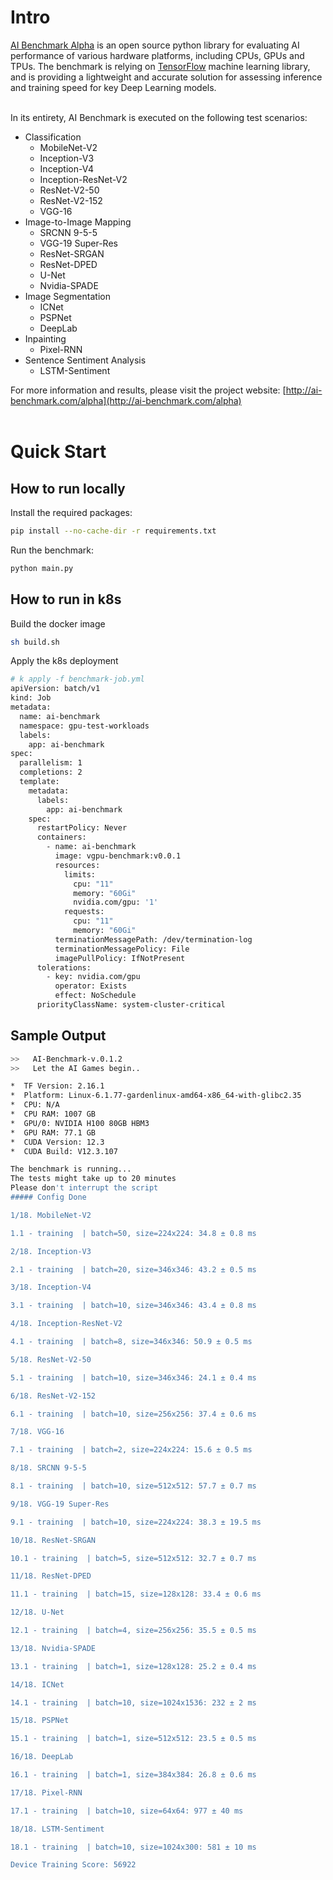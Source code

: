 # Intro
[AI Benchmark Alpha](http://ai-benchmark.com/alpha) is an open source python library for evaluating AI performance of various hardware platforms, including CPUs, GPUs and TPUs. The benchmark is relying on [TensorFlow](https://www.tensorflow.org) machine learning library, and is providing a lightweight and accurate solution for assessing inference and training speed for key Deep Learning models.</br></br>

In its entirety, AI Benchmark is executed on the following test scenarios:

- Classification
  - MobileNet-V2
  - Inception-V3
  - Inception-V4
  - Inception-ResNet-V2
  - ResNet-V2-50
  - ResNet-V2-152
  - VGG-16
- Image-to-Image Mapping
  - SRCNN 9-5-5
  - VGG-19 Super-Res
  - ResNet-SRGAN
  - ResNet-DPED
  - U-Net
  - Nvidia-SPADE
- Image Segmentation
  - ICNet
  - PSPNet
  - DeepLab
- Inpainting
  - Pixel-RNN
- Sentence Sentiment Analysis
  - LSTM-Sentiment


For more information and results, please visit the project website: [http://ai-benchmark.com/alpha](http://ai-benchmark.com/alpha)</br></br>

# Quick Start

## How to run locally

Install the required packages:
```bash
pip install --no-cache-dir -r requirements.txt
```
Run the benchmark:
```bash
python main.py
```
## How to run in k8s

Build the docker image
```bash
sh build.sh
```

Apply the k8s deployment

```bash
# k apply -f benchmark-job.yml
apiVersion: batch/v1
kind: Job
metadata:
  name: ai-benchmark
  namespace: gpu-test-workloads
  labels:
    app: ai-benchmark
spec:
  parallelism: 1
  completions: 2
  template:
    metadata:
      labels:
        app: ai-benchmark
    spec:
      restartPolicy: Never
      containers:
        - name: ai-benchmark
          image: vgpu-benchmark:v0.0.1
          resources:
            limits:
              cpu: "11"
              memory: "60Gi"
              nvidia.com/gpu: '1'
            requests:
              cpu: "11"
              memory: "60Gi"
          terminationMessagePath: /dev/termination-log
          terminationMessagePolicy: File
          imagePullPolicy: IfNotPresent
      tolerations:
        - key: nvidia.com/gpu
          operator: Exists
          effect: NoSchedule
      priorityClassName: system-cluster-critical
```
## Sample Output
```bash
>>   AI-Benchmark-v.0.1.2   
>>   Let the AI Games begin..

*  TF Version: 2.16.1
*  Platform: Linux-6.1.77-gardenlinux-amd64-x86_64-with-glibc2.35
*  CPU: N/A
*  CPU RAM: 1007 GB
*  GPU/0: NVIDIA H100 80GB HBM3
*  GPU RAM: 77.1 GB
*  CUDA Version: 12.3
*  CUDA Build: V12.3.107

The benchmark is running...
The tests might take up to 20 minutes
Please don't interrupt the script
##### Config Done

1/18. MobileNet-V2

1.1 - training  | batch=50, size=224x224: 34.8 ± 0.8 ms

2/18. Inception-V3

2.1 - training  | batch=20, size=346x346: 43.2 ± 0.5 ms

3/18. Inception-V4

3.1 - training  | batch=10, size=346x346: 43.4 ± 0.8 ms

4/18. Inception-ResNet-V2

4.1 - training  | batch=8, size=346x346: 50.9 ± 0.5 ms

5/18. ResNet-V2-50

5.1 - training  | batch=10, size=346x346: 24.1 ± 0.4 ms

6/18. ResNet-V2-152

6.1 - training  | batch=10, size=256x256: 37.4 ± 0.6 ms

7/18. VGG-16

7.1 - training  | batch=2, size=224x224: 15.6 ± 0.5 ms

8/18. SRCNN 9-5-5

8.1 - training  | batch=10, size=512x512: 57.7 ± 0.7 ms

9/18. VGG-19 Super-Res

9.1 - training  | batch=10, size=224x224: 38.3 ± 19.5 ms

10/18. ResNet-SRGAN

10.1 - training  | batch=5, size=512x512: 32.7 ± 0.7 ms

11/18. ResNet-DPED

11.1 - training  | batch=15, size=128x128: 33.4 ± 0.6 ms

12/18. U-Net

12.1 - training  | batch=4, size=256x256: 35.5 ± 0.5 ms

13/18. Nvidia-SPADE

13.1 - training  | batch=1, size=128x128: 25.2 ± 0.4 ms

14/18. ICNet

14.1 - training  | batch=10, size=1024x1536: 232 ± 2 ms

15/18. PSPNet

15.1 - training  | batch=1, size=512x512: 23.5 ± 0.5 ms

16/18. DeepLab

16.1 - training  | batch=1, size=384x384: 26.8 ± 0.6 ms

17/18. Pixel-RNN

17.1 - training  | batch=10, size=64x64: 977 ± 40 ms

18/18. LSTM-Sentiment

18.1 - training  | batch=10, size=1024x300: 581 ± 10 ms

Device Training Score: 56922
```